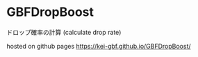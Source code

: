 # GBFDropBoost
ドロップ確率の計算 (calculate drop rate)


hosted on github pages https://kei-gbf.github.io/GBFDropBoost/
